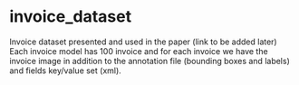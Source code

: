# invoice_dataset
Invoice dataset presented and used in the paper (link to be added later)
Each invoice model has 100 invoice and for each invoice we have the invoice image in addition to the annotation file (bounding boxes and labels) and fields key/value set (xml).